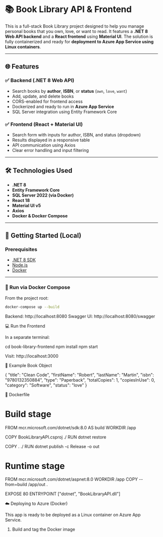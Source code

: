 # 📚 Book Library API & Frontend

This is a full-stack Book Library project designed to help you manage personal books that you own, love, or want to read. It features a **.NET 8 Web API backend** and a **React frontend** using **Material UI**. The solution is fully containerized and ready for **deployment to Azure App Service using Linux containers**.

---

## 🌐 Features

### ✅ Backend (.NET 8 Web API)
- Search books by **author**, **ISBN**, or **status** (`own`, `love`, `want`)
- Add, update, and delete books
- CORS-enabled for frontend access
- Dockerized and ready to run in **Azure App Service**
- SQL Server integration using Entity Framework Core

### ✅ Frontend (React + Material UI)
- Search form with inputs for author, ISBN, and status (dropdown)
- Results displayed in a responsive table
- API communication using Axios
- Clear error handling and input filtering

---

## 🛠 Technologies Used

- **.NET 8**
- **Entity Framework Core**
- **SQL Server 2022 (via Docker)**
- **React 18**
- **Material UI v5**
- **Axios**
- **Docker & Docker Compose**

---

## 🚀 Getting Started (Local)

### Prerequisites

- [.NET 8 SDK](https://dotnet.microsoft.com/en-us/download)
- [Node.js](https://nodejs.org/)
- [Docker](https://www.docker.com/)

---

### 🐳 Run via Docker Compose

From the project root:

```bash
docker-compose up --build
```

Backend: http://localhost:8080
Swagger UI: http://localhost:8080/swagger

💻 Run the Frontend

In a separate terminal:

cd book-library-frontend
npm install
npm start

Visit: http://localhost:3000

🧪 Example Book Object

{
  "title": "Clean Code",
  "firstName": "Robert",
  "lastName": "Martin",
  "isbn": "9780132350884",
  "type": "Paperback",
  "totalCopies": 1,
  "copiesInUse": 0,
  "category": "Software",
  "status": "love"
}

🐳 Dockerfile

# Build stage
FROM mcr.microsoft.com/dotnet/sdk:8.0 AS build
WORKDIR /app

COPY BookLibraryAPI.csproj ./
RUN dotnet restore

COPY . ./
RUN dotnet publish -c Release -o out

# Runtime stage
FROM mcr.microsoft.com/dotnet/aspnet:8.0
WORKDIR /app
COPY --from=build /app/out .

EXPOSE 80
ENTRYPOINT ["dotnet", "BookLibraryAPI.dll"]


☁️ Deploying to Azure (Docker)

This app is ready to be deployed as a Linux container on Azure App Service.

1. Build and tag the Docker image


